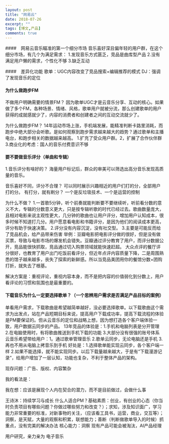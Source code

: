 ```yaml
---
layout: post
title: "网易云"
date: 2018-07-26
excerpt: ""
tags: [博文,产品]
comments: true
---
```


####　网易云音乐瞄准的第一个细分市场
音乐喜好深且偏年轻的用户群，在这个细分市场，有几个为满足需求：
1.发现音乐方式匮乏，竞品是曲库型产品
2.没有满足用户懒的需求，个性化不够
3.缺乏互动

####　差异化功能
歌单：UGC内容改变了竞品搜索+编辑推荐的模式
DJ：强调了发现音乐的定位

#### 为什么做跑步FM
不做用户明确需要的情景FM？
因为歌单UGC才是云音乐分享、互动的核心。如果做了多个FM，各种场景、情绪、风格，歌单用户就被分流，那么创建歌单的用户获得的成就感就少了，内容的消费者和创建者之间的互动交流就少了。

为什么做跑步FM？
14年运动市场上涨，手机端发展，能精准判断卡路里消耗，而跑步中绝大部分会听歌。是如何观察到跑步需求越来越大的趋势？通过歌单和主播电台，和跑步相关的数据越来越高。
1.扩充了受众用户群。2，扩展了合作伙伴群 3.商业化的考虑：国人的音乐付费意识不够


#### 要不要做音乐评分（单曲和专辑）
1.音乐评分有啥好的？
海量用户标记后，群众的审美可以筛选出高分音乐发现高质量的音乐。

音乐喜好不同，评分不合理？
可以同时展示兴趣相近的用户们打的分，全部用户打的分。
有打分，就有刷分？
一个是反垃圾技术、一个是运营的控制

为什么不做？
1.一首歌5分钟，听个前奏就能判断要不要继续听，听前看分数的意义不大，专辑的分数意义更大，只是按专辑听歌的时代已经过去。歌曲数量庞大，且相对电影来说主观性更大，几分钟的歌曲也让用户评分，增加用户认知成本，很多时候不知道打几分。用户愿意看电影和书籍评分，是因为他们的阅读成本更高，评分有助于快速决策。
2.评分没有内容沉淀，没有社交型。
3.主要是可能反而给了竞品机会，给产品带来伤害
举例：豆瓣电影把电影评分做的很好，但是没有做买票，导致与电影市场的爆发机会错失。豆瓣通过评分教育了用户，而评分数据公开，竞品能很快抓取，竞品通过切入购票领域就能快速赶超。
大众点评的餐厅评分很好，也教育了用户出门吃饭前看评分，但近年点评内容质量下降，二是周围熟悉的馆子越来越多，丧失了探索的新鲜感。所以当竞品美团用你的餐馆分数+团购打折，就失去了根基。

解决方案是：重视评论，重视内容本身，而不是把内容的价值弱化到分数上，用户看评论的习惯和氛围也是最重要的。

#### 下载音乐为什么一定要选择歌单？（一个思辨用户需求是否满足产品目标的案例）

单看用户需求，下载歌曲是希望越简单越好，没必要选择歌单。以下载歌曲这个需求为出发点，站在产品短期目标来说，提高用户下载成功率，提高下载流程的体验是PM要保证的。但从云音乐的定位和战略上想，因为想打造各个客户端体验一致，用户数据云同步的产品。
13年竞品的体验是：1.手机和电脑列表是分开管理 2.在电脑使用时，有将歌曲推送到手机下载的功能 3.大部分没有很强的账号体系
云音乐希望带给用户：1。通过歌单管理音乐 2.歌单云同步，无论电脑还是手机 3.再也不用从电脑上拷音乐到手机
好处是：1.选择歌单能实现云同步，各个客户端一样 2.如果不能选择，就不能实现同步。以后下载量越来越大，于是有“下载漫游记录”，给用户增加了一层认知，功能也复杂，不利于整体产品的架构。

现存问题：广告、版权、内容繁杂

我的看法是：

我在想：应该是展现个人内在契合的潜力，而不是目前做过，会做什么事


王诗沐：持续学习与成长
什么人适合PM？基础素质：创业，有创业的心态（你当时负责项目有哪些问题？你做过哪些努力和改变？）；求知，涉及知识面广，学习能力非常重要的标准，对新事物的关注，（应该看工具书，运营，商业，交互等）；洞察，是天赋，大量的观察和积累，联想能力；善断（判断做歌单导入的时候）抓重点，没有完美的解决办法
核心能力：洞察
现有产品可能会被淘汰，AI产品经理

用户研究，亲力亲为 电子音乐


















